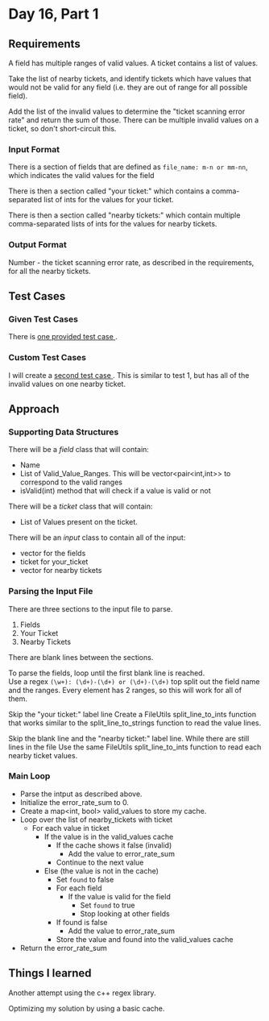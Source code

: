 # Day 16, Part 1 #

## Requirements ##

A field has multiple ranges of valid values. A ticket contains a list of values.

Take the list of nearby tickets, and identify tickets which have values that would not be valid for any field (i.e. they are out of range for all possible field).

Add the list of the invalid values to determine the "ticket scanning error rate" and return the sum of those. There can be multiple invalid values on a ticket, so don't short-circuit this.

### Input Format ###

There is a section of fields that are defined as
`file_name: m-n or mm-nn`, which indicates the valid values for the field

There is then a section called "your ticket:" which contains a comma-separated list of ints for the values for your ticket.

There is then a section called "nearby tickets:" which contain multiple comma-separated lists of ints for the values for nearby tickets.

### Output Format ###

Number - the ticket scanning error rate, as described in the requirements, for all the nearby tickets.

## Test Cases ##

### Given Test Cases ###

There is [one provided test case ](../data/test_cases/day16_test1.txt).

### Custom Test Cases ###

I will create a [second test case ](../data/test_cases/day16_test2.txt). This is similar to test 1, but has all of the invalid values on one nearby ticket.

## Approach ##

### Supporting Data Structures ###

There will be a *field* class that will contain:  
* Name
* List of Valid_Value_Ranges. This will be vector<pair<int,int>> to correspond to the valid ranges
* isValid(int) method that will check if a value is valid or not

There will be a *ticket* class that will contain:
* List of Values present on the ticket.

There will be an *input* class to contain all of the input:
* vector<field> for the fields
* ticket for your_ticket
* vector<ticket> for nearby tickets

### Parsing the Input File ###

There are three sections to the input file to parse.
1) Fields
2) Your Ticket
3) Nearby Tickets

There are blank lines between the sections.

To parse the fields, loop until the first blank line is reached.  
Use a regex `(\w+): (\d+)-(\d+) or (\d+)-(\d+)` top split out the field name and the ranges. Every element has 2 ranges, so this will work for all of them.

Skip the "your ticket:" label line
Create a FileUtils split_line_to_ints function that works similar to the split_line_to_strings function to read the value lines.

Skip the blank line and the "nearby ticket:" label line.
While there are still lines in the file
    Use the same FileUtils split_line_to_ints function to read each nearby ticket values.

### Main Loop ###

* Parse the intput as described above.
* Initialize the error_rate_sum to 0.
* Create a map<int, bool> valid_values to store my cache.
* Loop over the list of nearby_tickets with ticket
    * For each value in ticket
        * If the value is in the valid_values cache
            * If the cache shows it false (invalid)
                * Add the value to error_rate_sum
            * Continue to the next value
        * Else (the value is not in the cache)
            * Set `found` to false
            * For each field
                * If the value is valid for the field
                    * Set `found` to true
                    * Stop looking at other fields
            * If found is false
                * Add the value to error_rate_sum
            * Store the value and found into the valid_values cache
* Return the error_rate_sum

## Things I learned ##

Another attempt using the c++ regex library.

Optimizing my solution by using a basic cache.
